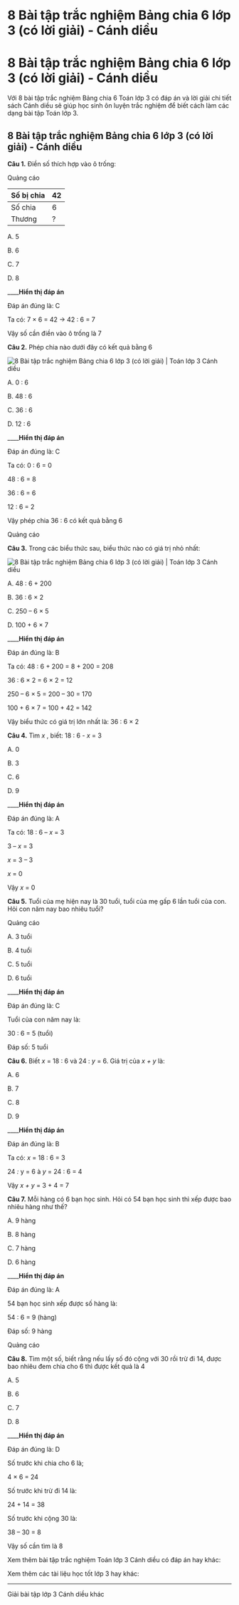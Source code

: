 # 8 Bài tập trắc nghiệm Bảng chia 6 lớp 3 (có lời giải) - Cánh diều

# 8 Bài tập trắc nghiệm Bảng chia 6 lớp 3 (có lời giải) - Cánh diều

Với 8 bài tập trắc nghiệm Bảng chia 6 Toán lớp 3 có đáp án và lời giải chi tiết sách Cánh diều sẽ giúp học sinh ôn luyện trắc nghiệm để biết cách làm các dạng bài tập Toán lớp 3.

## 8 Bài tập trắc nghiệm Bảng chia 6 lớp 3 (có lời giải) - Cánh diều

**Câu 1.** Điền số thích hợp vào ô trống:

Quảng cáo

Số bị chia |  42  
---|---  
Số chia |  6  
Thương |  ?  
  
A. 5

B. 6

C. 7

D. 8

____**Hiển thị đáp án**

Đáp án đúng là: C

Ta có: 7 × 6 = 42 → 42 : 6 = 7

Vậy số cần điền vào ô trống là 7

**Câu 2.** Phép chia nào dưới đây có kết quả bằng 6

![8 Bài tập trắc nghiệm Bảng chia 6 lớp 3 \(có lời giải\) | Toán lớp 3 Cánh diều](https://vietjack.com/toan-3-cd/images/trac-nghiem-bang-chia-6.PNG)

A. 0 : 6

B. 48 : 6 

C. 36 : 6

D. 12 : 6

____**Hiển thị đáp án**

Đáp án đúng là: C

Ta có: 0 : 6 = 0

48 : 6 = 8

36 : 6 = 6

12 : 6 = 2

Vậy phép chia 36 : 6 có kết quả bằng 6

Quảng cáo

**Câu 3.** Trong các biểu thức sau, biểu thức nào có giá trị nhỏ nhất:

![8 Bài tập trắc nghiệm Bảng chia 6 lớp 3 \(có lời giải\) | Toán lớp 3 Cánh diều](https://vietjack.com/toan-3-cd/images/trac-nghiem-bang-chia-6-a.PNG)

A. 48 : 6 + 200

B. 36 : 6 × 2 

C. 250 – 6 × 5

D. 100 + 6 × 7

____**Hiển thị đáp án**

Đáp án đúng là: B

Ta có: 48 : 6 + 200 = 8 + 200 = 208

36 : 6 × 2 = 6 × 2 = 12

250 – 6 × 5 = 200 – 30 = 170

100 + 6 × 7 = 100 + 42 = 142

Vậy biểu thức có giá trị lớn nhất là: 36 : 6 × 2

**Câu 4.** Tìm _x_ , biết: 18 : 6 - _x_ = 3

A. 0

B. 3

C. 6

D. 9

____**Hiển thị đáp án**

Đáp án đúng là: A

Ta có: 18 : 6 – _x_ = 3

3 – _x_ = 3

_x_ = 3 – 3

_x_ = 0

Vậy _x_ = 0 

**Câu 5.** Tuổi của mẹ hiện nay là 30 tuổi, tuổi của mẹ gấp 6 lần tuổi của con. Hỏi con năm nay bao nhiêu tuổi?

Quảng cáo

A. 3 tuổi

B. 4 tuổi

C. 5 tuổi

D. 6 tuổi

____**Hiển thị đáp án**

Đáp án đúng là: C

Tuổi của con năm nay là:

30 : 6 = 5 (tuổi)

Đáp số: 5 tuổi

**Câu 6.** Biết _x_ = 18 : 6 và 24 : _y_ = 6. Giá trị của _x + y_ là:

A. 6

B. 7

C. 8

D. 9

____**Hiển thị đáp án**

Đáp án đúng là: B

Ta có: _x_ = 18 : 6 = 3

24 _:_ y = 6 à _y_ = 24 : 6 = 4

Vậy _x + y_ = 3 + 4 = 7

**Câu 7.** Mỗi hàng có 6 bạn học sinh. Hỏi có 54 bạn học sinh thì xếp được bao nhiêu hàng như thế?

A. 9 hàng

B. 8 hàng

C. 7 hàng

D. 6 hàng

____**Hiển thị đáp án**

Đáp án đúng là: A

54 bạn học sinh xếp được số hàng là:

54 : 6 = 9 (hàng)

Đáp số: 9 hàng

Quảng cáo

**Câu 8.** Tìm một số, biết rằng nếu lấy số đó cộng với 30 rồi trừ đi 14, được bao nhiêu đem chia cho 6 thì được kết quả là 4

A. 5

B. 6

C. 7

D. 8

____**Hiển thị đáp án**

Đáp án đúng là: D

Số trước khi chia cho 6 là;

4 × 6 = 24

Số trước khi trừ đi 14 là:

24 + 14 = 38

Số trước khi cộng 30 là:

38 – 30 = 8

Vậy số cần tìm là 8

Xem thêm bài tập trắc nghiệm Toán lớp 3 Cánh diều có đáp án hay khác:

Xem thêm các tài liệu học tốt lớp 3 hay khác:

* * *

Giải bài tập lớp 3 Cánh diều khác
